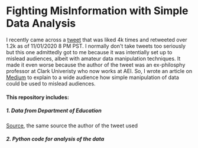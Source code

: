 # Fighting MisInformation with Simple Data Analysis
I recently came across a [tweet](https://twitter.com/CHSommers/status/1322226694099509251) that was liked 4k times and retweeted over 1.2k as of 11/01/2020 8 PM PST. I normally don't take tweets too seriously but this one admittedly got to me because it was intentially set up to mislead audiences, albeit with amateur data manipulation techniques. It made it even worse because the author of the tweet was an ex-philosphy professor at Clark Univeristy who now works at AEI. So, I wrote an article on [Medium](https://henokyemam.medium.com/fighting-misinformation-and-fake-news-with-simple-analysis-278e86ba1040) to explain to a wide audience how simple manipulation of data could be used to mislead audiences. 

#### This repository includes:
  ##### 1. Data from Department of Education 
  [Source](https://nces.ed.gov/programs/digest/d19/tables/dt19_302.60.asp), the same source the author of the tweet used
  ##### 2. Python code for analysis of the data
